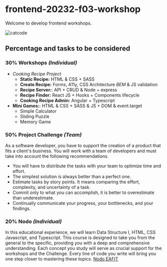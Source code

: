 # frontend-20232-f03-workshop
Welcome to develop frontend workshops.

![catcode](https://media.tenor.com/y2JXkY1pXkwAAAAC/cat-computer.gif)

## Percentage and tasks to be considered
### 30% Workshops *(Individual)*
  - *Cooking Recipe Project*
    - **Static Recipe:** HTML & CSS + SASS
    - **Create Recipe:** Forms, A11y, CSS Architecture *BEM* & JS validation
    - **Recipe Server:**: API + CRUD & Node + express
    - **Recipe Finder:** React JS + Hooks + Components lifecycle
    - **Cooking Recipe Admin:** Angular + Typescript
  - **Mini Games:**:  HTML & CSS + SASS & JS + DOM & event.target
    - Simple Calculator
    - Sliding Puzzle
    - Memory Game
### 50% Project Challenge *(Team)*
As a software developer, you have to support the creation of a product that fits a client's business. You will work with a team of developers and must take into account the following recommendations.
- You will have to distribute the tasks with your team to optimize time and effort.
- The simplest solution is always better than a perfect one.
- Estimate tasks by story points. It means comparing the effort, complexity, and uncertainty of a task. 
- Commit only to what you can accomplish, it is better to overestimate than underestimate.
- Continually communicate your progress, your bottlenecks, and your findings.
### 20% Nodo *(Individual)*
In this educational experience, we will learn Data Structure I, HTML, CSS Javascript, and Typescript. This course is designed to take you from the general to the specific, providing you with a deep and comprehensive understanding. Each concept you study will serve as crucial support for the workshops and the Challenge. Every line of code you write will bring you one step closer to mastering these topics.
[Nodo EAFIT](https://nodoeafit.com/)
